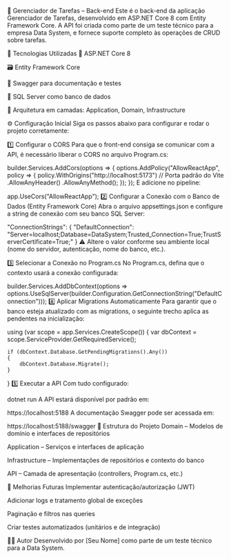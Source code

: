 🧠 Gerenciador de Tarefas – Back-end
Este é o back-end da aplicação Gerenciador de Tarefas, desenvolvido em ASP.NET Core 8 com Entity Framework Core. A API foi criada como parte de um teste técnico para a empresa Data System, e fornece suporte completo às operações de CRUD sobre tarefas.

🚀 Tecnologias Utilizadas
🔧 ASP.NET Core 8

🗃️ Entity Framework Core

🧪 Swagger para documentação e testes

🧱 SQL Server como banco de dados

🧩 Arquitetura em camadas: Application, Domain, Infrastructure

⚙️ Configuração Inicial
Siga os passos abaixo para configurar e rodar o projeto corretamente:

1️⃣ Configurar o CORS
Para que o front-end consiga se comunicar com a API, é necessário liberar o CORS no arquivo Program.cs:

builder.Services.AddCors(options =>
{
    options.AddPolicy("AllowReactApp", policy =>
    {
        policy.WithOrigins("http://localhost:5173") // Porta padrão do Vite
              .AllowAnyHeader()
              .AllowAnyMethod();
    });
});
E adicione no pipeline:

app.UseCors("AllowReactApp");
2️⃣ Configurar a Conexão com o Banco de Dados (Entity Framework Core)
Abra o arquivo appsettings.json e configure a string de conexão com seu banco SQL Server:

"ConnectionStrings": {
  "DefaultConnection": "Server=localhost;Database=DataSystem;Trusted_Connection=True;TrustServerCertificate=True;"
}
⚠️ Altere o valor conforme seu ambiente local (nome do servidor, autenticação, nome do banco, etc.).

3️⃣ Selecionar a Conexão no Program.cs
No Program.cs, defina que o contexto usará a conexão configurada:

builder.Services.AddDbContext<ApplicationDbContext>(options =>
    options.UseSqlServer(builder.Configuration.GetConnectionString("DefaultConnection")));
4️⃣ Aplicar Migrations Automaticamente
Para garantir que o banco esteja atualizado com as migrations, o seguinte trecho aplica as pendentes na inicialização:

using (var scope = app.Services.CreateScope())
{
    var dbContext = scope.ServiceProvider.GetRequiredService<ApplicationDbContext>();

    if (dbContext.Database.GetPendingMigrations().Any())
    {
        dbContext.Database.Migrate();
    }
}
5️⃣ Executar a API
Com tudo configurado:

dotnet run
A API estará disponível por padrão em:


https://localhost:5188
A documentação Swagger pode ser acessada em:

https://localhost:5188/swagger
🧩 Estrutura do Projeto
Domain – Modelos de domínio e interfaces de repositórios

Application – Serviços e interfaces de aplicação

Infrastructure – Implementações de repositórios e contexto do banco

API – Camada de apresentação (controllers, Program.cs, etc.)

📌 Melhorias Futuras
Implementar autenticação/autorização (JWT)

Adicionar logs e tratamento global de exceções

Paginação e filtros nas queries

Criar testes automatizados (unitários e de integração)

👨‍💻 Autor
Desenvolvido por [Seu Nome] como parte de um teste técnico para a Data System.
